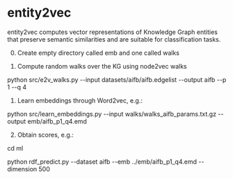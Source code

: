 # entity2vec
entity2vec computes vector representations of Knowledge Graph entities that preserve semantic similarities and are suitable for classification tasks.

0) Create empty directory called emb and one called walks

1) Compute random walks over the KG using node2vec walks

python src/e2v_walks.py --input datasets/aifb/aifb.edgelist --output aifb --p 1 --q 4

1) Learn embeddings through Word2vec, e.g.:

python src/learn_embeddings.py --input walks/walks_aifb_params.txt.gz --output emb/aifb_p1_q4.emd 

2) Obtain scores, e.g.:

cd ml

python rdf_predict.py --dataset aifb --emb ../emb/aifb_p1_q4.emd --dimension 500
